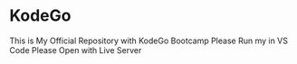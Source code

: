 # KodeGo
This is My Official Repository with KodeGo Bootcamp
Please Run my in VS Code
Please Open with Live Server
